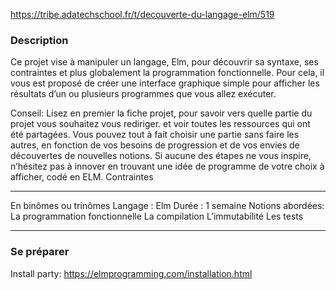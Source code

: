 https://tribe.adatechschool.fr/t/decouverte-du-langage-elm/519

### Description

Ce projet vise à manipuler un langage, Elm, pour découvrir sa syntaxe, ses contraintes et plus globalement la programmation fonctionnelle. Pour cela, il vous est proposé de créer une interface graphique simple pour afficher les résultats d’un ou plusieurs programmes que vous allez exécuter.

Conseil: Lisez en premier la fiche projet, pour savoir vers quelle partie du projet vous souhaitez vous rediriger. et voir toutes les ressources qui ont été partagées. Vous pouvez tout à fait choisir une partie sans faire les autres, en fonction de vos besoins de progression et de vos envies de découvertes de nouvelles notions. Si aucune des étapes ne vous inspire, n’hésitez pas à innover en trouvant une idée de programme de votre choix à afficher, codé en ELM.
Contraintes

---------------
En binômes ou trinômes
Langage : Elm
Durée : 1 semaine
Notions abordées:
  La programmation fonctionnelle
  La compilation
  L’immutabilité
  Les tests

----------------
### Se préparer

Install party: https://elmprogramming.com/installation.html
